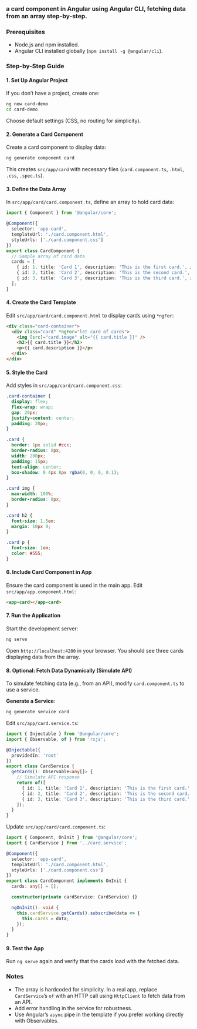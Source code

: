 ### a card component in Angular using Angular CLI, fetching data from an array step-by-step.

### Prerequisites
- Node.js and npm installed.
- Angular CLI installed globally (`npm install -g @angular/cli`).

### Step-by-Step Guide

#### 1. **Set Up Angular Project**
If you don’t have a project, create one:
```bash
ng new card-demo
cd card-demo
```
Choose default settings (CSS, no routing for simplicity).

#### 2. **Generate a Card Component**
Create a card component to display data:
```bash
ng generate component card
```
This creates `src/app/card` with necessary files (`card.component.ts`, `.html`, `.css`, `.spec.ts`).

#### 3. **Define the Data Array**
In `src/app/card/card.component.ts`, define an array to hold card data:
```typescript
import { Component } from '@angular/core';

@Component({
  selector: 'app-card',
  templateUrl: './card.component.html',
  styleUrls: ['./card.component.css']
})
export class CardComponent {
  // Sample array of card data
  cards = [
    { id: 1, title: 'Card 1', description: 'This is the first card.', image: 'https://via.placeholder.com/150' },
    { id: 2, title: 'Card 2', description: 'This is the second card.', image: 'https://via.placeholder.com/150' },
    { id: 3, title: 'Card 3', description: 'This is the third card.', image: 'https://via.placeholder.com/150' }
  ];
}
```

#### 4. **Create the Card Template**
Edit `src/app/card/card.component.html` to display cards using `*ngFor`:
```html
<div class="card-container">
  <div class="card" *ngFor="let card of cards">
    <img [src]="card.image" alt="{{ card.title }}" />
    <h2>{{ card.title }}</h2>
    <p>{{ card.description }}</p>
  </div>
</div>
```

#### 5. **Style the Card**
Add styles in `src/app/card/card.component.css`:
```css
.card-container {
  display: flex;
  flex-wrap: wrap;
  gap: 20px;
  justify-content: center;
  padding: 20px;
}

.card {
  border: 1px solid #ccc;
  border-radius: 8px;
  width: 200px;
  padding: 15px;
  text-align: center;
  box-shadow: 0 4px 8px rgba(0, 0, 0, 0.1);
}

.card img {
  max-width: 100%;
  border-radius: 8px;
}

.card h2 {
  font-size: 1.5em;
  margin: 10px 0;
}

.card p {
  font-size: 1em;
  color: #555;
}
```

#### 6. **Include Card Component in App**
Ensure the card component is used in the main app. Edit `src/app/app.component.html`:
```html
<app-card></app-card>
```

#### 7. **Run the Application**
Start the development server:
```bash
ng serve
```
Open `http://localhost:4200` in your browser. You should see three cards displaying data from the array.

#### 8. **Optional: Fetch Data Dynamically (Simulate API)**
To simulate fetching data (e.g., from an API), modify `card.component.ts` to use a service.

**Generate a Service**:
```bash
ng generate service card
```

Edit `src/app/card.service.ts`:
```typescript
import { Injectable } from '@angular/core';
import { Observable, of } from 'rxjs';

@Injectable({
  providedIn: 'root'
})
export class CardService {
  getCards(): Observable<any[]> {
    // Simulate API response
    return of([
      { id: 1, title: 'Card 1', description: 'This is the first card.', image: 'https://via.placeholder.com/150' },
      { id: 2, title: 'Card 2', description: 'This is the second card.', image: 'https://via.placeholder.com/150' },
      { id: 3, title: 'Card 3', description: 'This is the third card.', image: 'https://via.placeholder.com/150' }
    ]);
  }
}
```

Update `src/app/card/card.component.ts`:
```typescript
import { Component, OnInit } from '@angular/core';
import { CardService } from '../card.service';

@Component({
  selector: 'app-card',
  templateUrl: './card.component.html',
  styleUrls: ['./card.component.css']
})
export class CardComponent implements OnInit {
  cards: any[] = [];

  constructor(private cardService: CardService) {}

  ngOnInit(): void {
    this.cardService.getCards().subscribe(data => {
      this.cards = data;
    });
  }
}
```

#### 9. **Test the App**
Run `ng serve` again and verify that the cards load with the fetched data.

### Notes
- The array is hardcoded for simplicity. In a real app, replace `CardService`’s `of` with an HTTP call using `HttpClient` to fetch data from an API.
- Add error handling in the service for robustness.
- Use Angular’s `async` pipe in the template if you prefer working directly with Observables.

